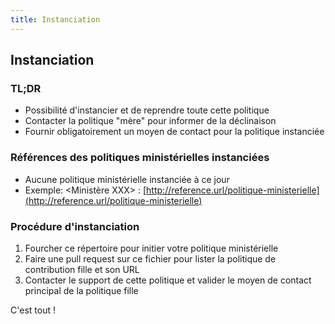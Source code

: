 ```yaml
---
title: Instanciation
---
```


## Instanciation

### TL;DR

 * Possibilité d'instancier et de reprendre toute cette politique
 * Contacter la politique "mère" pour informer de la déclinaison
 * Fournir obligatoirement un moyen de contact pour la politique instanciée

### Références des politiques ministérielles instanciées

 * Aucune politique ministérielle instanciée à ce jour
 * Exemple: <Ministère XXX> : [http://reference.url/politique-ministerielle](http://reference.url/politique-ministerielle)
 
### Procédure d'instanciation
 
 1. Fourcher ce répertoire pour initier votre politique ministérielle
 2. Faire une pull request sur ce fichier pour lister la politique de contribution fille et son URL
 3. Contacter le support de cette politique et valider le moyen de contact principal de la politique fille
 
 C'est tout !
